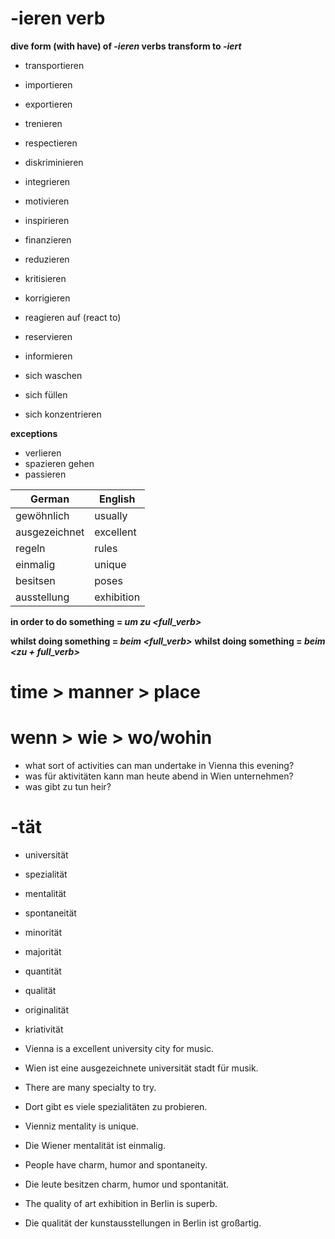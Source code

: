 # -ieren verb #
**dive form (with have) of *-ieren* verbs transform to *-iert***
- transportieren
- importieren
- exportieren
- trenieren
- respectieren
- diskriminieren
- integrieren
- motivieren
- inspirieren
- finanzieren
- reduzieren
- kritisieren
- korrigieren
- reagieren auf (react to)
- reservieren
- informieren

- sich waschen
- sich füllen
- sich konzentrieren

**exceptions**
- verlieren
- spazieren gehen
- passieren

| German        | English   |
| ------------- | --------- |
| gewöhnlich    | usually   |
| ausgezeichnet | excellent |
| regeln        | rules     |
| einmalig      | unique    |
| besitsen      | poses     |
| ausstellung   | exhibition|

**in order to do something = *um zu <full_verb>***

**whilst doing something = *beim <full_verb>***
**whilst doing something = *beim <zu + full_verb>***

# time > manner > place    #
# wenn >  wie   > wo/wohin #
- what sort of activities can man undertake in Vienna this evening?
- was für aktivitäten kann man heute abend in Wien unternehmen?
- was gibt zu tun heir?

# -tät #
- universität
- spezialität
- mentalität
- spontaneität
- minorität
- majorität
- quantität
- qualität
- originalität
- kriativität

- Vienna is a excellent university city for music.
- Wien ist eine ausgezeichnete universität stadt für musik.

- There are many specialty to try.
- Dort gibt es viele spezialitäten zu probieren.

- Vienniz mentality is unique.
- Die Wiener mentalität ist einmalig.
- People have charm, humor and spontaneity.
- Die leute besitzen charm, humor und spontanität.

- The quality of art exhibition in Berlin is superb.
- Die qualität der kunstausstellungen in Berlin ist großartig.

